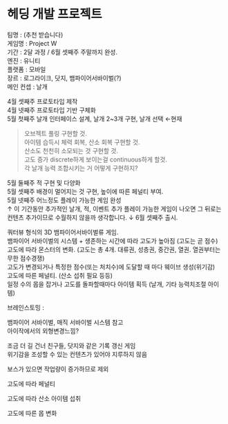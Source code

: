 # 헤딩 개발 프로젝트

팀명 :   (추천 받습니다)   
게임명 :   Project W   
기간 :   2달 과정 / 6월 셋째주 주말까지 완성.   
엔진 :   유니티   
플랫폼 :   모바일   
장르 : 로그라이크, 닷지, 뱀파이어서바이벌(?)   
메인 컨셉 : 날개   

4월 셋째주 프로토타입 제작   
4월 넷째주 프로토타입 기반 구체화   
5월 첫째주 날개 인터페이스 설계, 날개 2~3개 구현, 날개 선택 ←현재   
> 오브젝트 풀링 구현할 것.   
> 아이템 습득시 체력 회복, 산소 회복 구현할 것.   
> 산소도 천천히 소모되는 것 구현할 것.   
> 고도 증가 discrete하게 보이는걸 continuous하게 할것.   
> 각 날개 능력 조합시키는 거 어떻게 구현하지?   


5월 둘째주 적 구현 및 다양화   
5월 셋째주 배경이 멀어지는 것 구현, 높이에 따른 페널티 부여.   
5월 넷째주 어느정도 플레이 가능한 게임 완성   
↑
이 기간동안 추가적인 날개, 적, 이벤트 추가
플레이 가능한 게임이 나오면
그 뒤로는 컨텐츠 추가이므로 수월하지 않을까 생각합니다.
↓
6월 셋째주 출시. 

쿼터뷰 형식의 3D 뱀파이어서바이벌류 게임.   
뱀파이어 서바이벌의 시스템 + 생존하는 시간에 따라 고도가 높아짐 (고도는 곧 점수)   
고도에 따라 몬스터의 변화. (고도는 총 4개. 대류권, 성층권, 중간권, 열권. 열권부터는 무한 점수경쟁)   
고도가 변경되거나 특정한 점수(또는 처치수)에 도달할 때 마다 웨이브 생성(위기감)   
고도에 따른 페널티. (산소 섭취 필요 등등)   
일정 수의 몹을 잡거나 고도를 돌파할때마다 아이템 획득 (날개, 기타 능력치조절 아이템)   


브레인스토밍 :

뱀파이어 서바이벌, 매직 서바이벌 시스템 참고   
아이작에서의 외형변경느낌?   

조금 더 길 건너 친구들, 닷지와 같은 기록 갱신 게임   
위기감을 조성할 수 있는 컨텐츠가 있어야 지루하지 않음   

보스가 있으면 작업량이 증가하므로 제외   

고도에 따라 페널티   

고도에 따라 산소 아이템 섭취   

고도에 따른 몹 변화   
